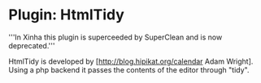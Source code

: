 # Plugin: HtmlTidy

'''In Xinha this plugin is superceeded by SuperClean and is now deprecated.'''

HtmlTidy is developed by [http://blog.hipikat.org/calendar Adam Wright].  Using a php backend it passes the contents of the editor through "tidy".
